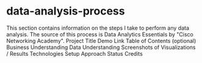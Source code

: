 # data-analysis-process
This section contains information on the steps I take to perform any data analysis. The source of this process is Data Analytics Essentials by "Cisco Networking Academy".
Project Title
Demo Link
Table of Contents (optional)
Business Understanding
Data Understanding
Screenshots of Visualizations / Results
Technologies
Setup
Approach
Status
Credits
